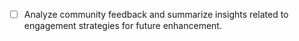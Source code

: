 - [ ] Analyze community feedback and summarize insights related to engagement strategies for future enhancement.
